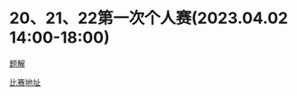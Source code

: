 # 20、21、22第一次个人赛(2023.04.02  14:00-18:00)

[题解](http://acmgnyr.org/year2009/problems.shtml)

[比赛地址](https://vjudge.net/contest/550402)